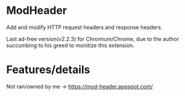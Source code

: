 # ModHeader
Add and modify HTTP request headers and response headers. 


Last ad-free version(v2.2.3) for Chromium/Chrome, due to the author succumbing to his greed to monitize this extension.

# Features/details

Not ran/owned by me -> https://mod-header.appspot.com/


